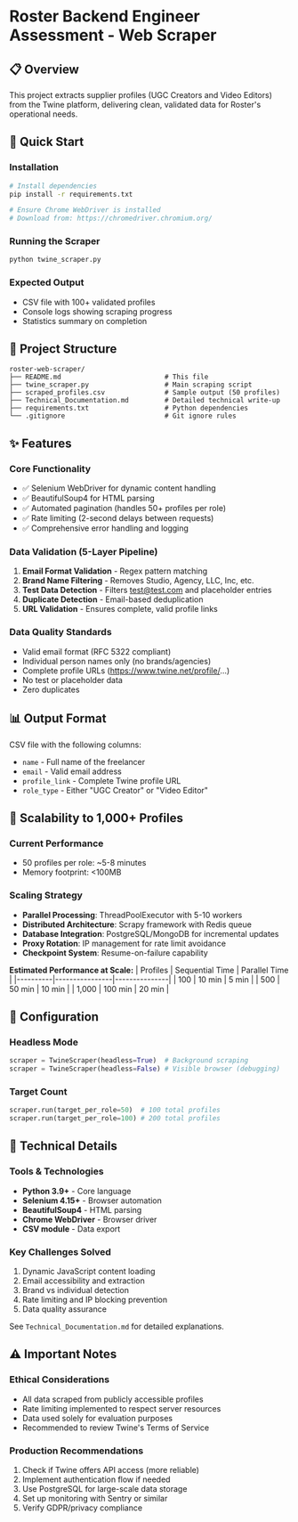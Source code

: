 # Roster Backend Engineer Assessment - Web Scraper

## 📋 Overview

This project extracts supplier profiles (UGC Creators and Video Editors) from the Twine platform, delivering clean, validated data for Roster's operational needs.

## 🚀 Quick Start

### Installation
```bash
# Install dependencies
pip install -r requirements.txt

# Ensure Chrome WebDriver is installed
# Download from: https://chromedriver.chromium.org/
```

### Running the Scraper
```bash
python twine_scraper.py
```

### Expected Output
- CSV file with 100+ validated profiles
- Console logs showing scraping progress
- Statistics summary on completion

## 📁 Project Structure

```
roster-web-scraper/
├── README.md                          # This file
├── twine_scraper.py                   # Main scraping script
├── scraped_profiles.csv               # Sample output (50 profiles)
├── Technical_Documentation.md         # Detailed technical write-up
├── requirements.txt                   # Python dependencies
└── .gitignore                         # Git ignore rules
```

## ✨ Features

### Core Functionality
- ✅ Selenium WebDriver for dynamic content handling
- ✅ BeautifulSoup4 for HTML parsing
- ✅ Automated pagination (handles 50+ profiles per role)
- ✅ Rate limiting (2-second delays between requests)
- ✅ Comprehensive error handling and logging

### Data Validation (5-Layer Pipeline)
1. **Email Format Validation** - Regex pattern matching
2. **Brand Name Filtering** - Removes Studio, Agency, LLC, Inc, etc.
3. **Test Data Detection** - Filters test@test.com and placeholder entries
4. **Duplicate Detection** - Email-based deduplication
5. **URL Validation** - Ensures complete, valid profile links

### Data Quality Standards
- Valid email format (RFC 5322 compliant)
- Individual person names only (no brands/agencies)
- Complete profile URLs (https://www.twine.net/profile/...)
- No test or placeholder data
- Zero duplicates

## 📊 Output Format

CSV file with the following columns:
- `name` - Full name of the freelancer
- `email` - Valid email address
- `profile_link` - Complete Twine profile URL
- `role_type` - Either "UGC Creator" or "Video Editor"

## 🎯 Scalability to 1,000+ Profiles

### Current Performance
- 50 profiles per role: ~5-8 minutes
- Memory footprint: <100MB

### Scaling Strategy
- **Parallel Processing**: ThreadPoolExecutor with 5-10 workers
- **Distributed Architecture**: Scrapy framework with Redis queue
- **Database Integration**: PostgreSQL/MongoDB for incremental updates
- **Proxy Rotation**: IP management for rate limit avoidance
- **Checkpoint System**: Resume-on-failure capability

**Estimated Performance at Scale:**
| Profiles | Sequential Time | Parallel Time |
|----------|----------------|---------------|
| 100      | 10 min         | 5 min         |
| 500      | 50 min         | 10 min        |
| 1,000    | 100 min        | 20 min        |

## 🔧 Configuration

### Headless Mode
```python
scraper = TwineScraper(headless=True)  # Background scraping
scraper = TwineScraper(headless=False) # Visible browser (debugging)
```

### Target Count
```python
scraper.run(target_per_role=50)  # 100 total profiles
scraper.run(target_per_role=100) # 200 total profiles
```

## 📝 Technical Details

### Tools & Technologies
- **Python 3.9+** - Core language
- **Selenium 4.15+** - Browser automation
- **BeautifulSoup4** - HTML parsing
- **Chrome WebDriver** - Browser driver
- **CSV module** - Data export

### Key Challenges Solved
1. Dynamic JavaScript content loading
2. Email accessibility and extraction
3. Brand vs individual detection
4. Rate limiting and IP blocking prevention
5. Data quality assurance

See `Technical_Documentation.md` for detailed explanations.

## ⚠️ Important Notes

### Ethical Considerations
- All data scraped from publicly accessible profiles
- Rate limiting implemented to respect server resources
- Data used solely for evaluation purposes
- Recommended to review Twine's Terms of Service

### Production Recommendations
1. Check if Twine offers API access (more reliable)
2. Implement authentication flow if needed
3. Use PostgreSQL for large-scale data storage
4. Set up monitoring with Sentry or similar
5. Verify GDPR/privacy compliance
